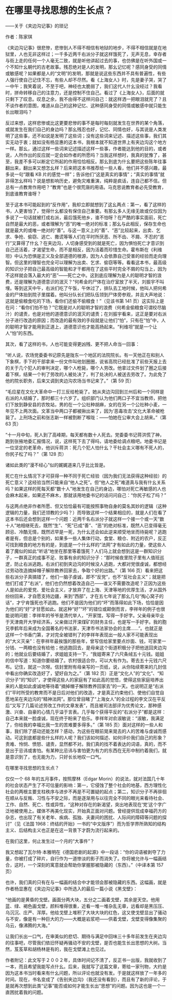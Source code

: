 # 在哪里寻找思想的生长点？

——关于《夹边沟记事》的琐记

作者：陈家琪

《夹边沟记事》很悲惨，悲惨到人不得不相信有地狱的地步，不得不相信就是在地狱里，人也无非这样过；一千多近两千右派分子就这样饿死了，无声无息，幸存者与街上走的任何一个人毫无二致，就是听他讲起过去的事，也仿佛是在听外国或一个不知什幺朝代的古老故事。残忍绝对是人的发明，那幺记忆呢？感同身受的同情或敏感呢？如果都是人的“文明”的发明，那就是说这些东西并不具有普遍性，有些人强行使自己记住不忘，有些人却不尽然。看《上海女人》时，先是妻子哭，哭了一中午；我笑着说，不至于吧，神经也太脆弱了，我们这代人什幺没经过？我看时，拼命转移自己的注意力，还是控制不住自己。看过了《上海女人》，后面的就只剩下了叹息。叹息之余，我不由得不这样问自己：就这样洒一把眼泪就完了？且不谈作者的意图，难道从自己的这种记忆、这种感同身受的同情或敏感中就只能生长出眼泪吗？

反过来想，这样悲惨或比这更要悲惨的事不是每时每刻就发生在世界的某个角落，或就发生在我们自己的身边吗？那幺残忍也好，记忆、同情也好，与其说是人类发明了这些事，还不如说是发明了这些词；没有这些词来记述、描述这些事，我们其实无动于衷；就如没有杨显惠的这本书，我根本就不知道世界上有夹边沟这个地方一样。那幺，通过这样一些词来记述描述这样一些事，作者能达到他的目的，或者说，人所作出的反应就一定会如作者的所愿吗？当我这样想时，我真的犹豫了，甚至，我差不多可以断定它所起的作用恰恰相反。那幺到底为什幺要把这些陈年往事翻出来，翻出来又想怎幺样？后来把这本书推荐给一些人看，他们并不感兴趣，最多说一句“跟看 KB 片的感觉一样”；告诉他们“这是真实的事情”；“真实的事情”就非得怎幺样吗？说是想影响历史，避免灾难重演，纯粹是疯话，连自己都不信。但总有一点教育作用吧？“教育”也是个很荒唐的用语。马克思说教育者必先受教育，到底谁教育谁呀？

至于这本书可能起到的“反作用”，我却立即就想到了这幺两点：第一，看了这样的书，人更害怕了，觉得什幺都没有保住自己重要。有那幺多人无缘无故或仅仅因为多说了一句话就被打成右派，最后饿死他乡，谁不怕呀？在严酷的事实面前，死亡自然是最大的恶，或者理解为“恶”的唯一绝对的标准；那幺与此相反，保存生命也就是最大的或唯一绝对的“善”。与这一意义上的“善”、“恶”比较起来，出卖、乞求、争抢、偷窃、逃亡、撒谎等等人们在平时所厌恶、所不齿、不屑、不忍的“恶行”又算得了什幺？在夹边沟，人切身感受到的就是死亡，因为惧怕死亡才意识到自己还活着，才渴望生命，而不是相反，因为活着而珍惜生命。霍布斯在《利维坦》中认为恐惧是正义及全部道德的根源，因为人会依靠自己受害的经验而走向理智。但这里的理智也完全可以理解为出卖、乞求、偷窃等等。看看这本书，最高级的知识分子把自己最高级的智能和才干都用在了这些平时完全不屑的勾当上，因为不这样就会落入最大的“恶”――死亡之中。这到底应理解为是人的聪明才智的浪费，还是理解为道德意识的泯灭？“何希金的尸体在治疗室放了半天，刘振宇不叫埋。等到这天中午，右派们吃了午饭，午休过了，排队去工地时候，他叫人把何希金的尸体抬到院子里摆着。他叫分队长们把队伍领到尸体旁参观，并且大声地说：这就是偷粮食吃的下场，看你们还偷不偷粮食！”（见该书第 141 页）这实际上是在问：“看你们怕不怕？”它既是对人的聪明才智的浪费（何希金偷粮食可谓绞尽脑汁）的谴责，也是对他的道德意识的泯灭的谴责；在刘振宇看来，这正是要对右派分子进行改造的原因；而改造的最有效的手段就是让他们“怕”，只有在“怕”中，人的聪明才智才能用到正道上，道德意识也才能高扬起来。“利维坦”就是一个让人“怕”的东西。

其次，看了这样的书，人也可能变得更凶残、更不把人命当一回事：

“听人说，农场党委委书记原先是陇东一个地区的法院院长。有一天他正在和别人下象棋，手下的干部拿来一份文件叫他划圈圈，说省高院已经批准了前些天报上去的关于几个犯人的审判决定，哪个人枪毙，哪个人劳改。他拿过文件划了圈之后接着下棋，结果一个判了劳改的人被处决了，判了处决的人被送去劳改了。为此免了他的院长职务，后来又调到夹边沟农场当书记来了。”（第 59 页）

“毛应星在文化大革命中一打三反给枪毙了。她从夹边沟回到兰州后和一个同样是右派的人结婚了，那时都三十六岁了。组织部门认为他们两口子不宜当教师，把他们下放到静安县的农牧站，男的在一个公社种胡麻，女的在另一个公社种小麦，一年见不上两次面。文革当中两口子都被揪出来了，因为‘恶毒攻击’文化大革命被枪毙了。上刑场之前和张志新一样被割断了喉咙：——怕她在公审大会上胡来。”（第 63 页）

“十一月中旬，死人到了高峰期，每天都有数十人死去。党委委书记蒋洪慌了神，跑到张掖地委汇报情况，说，这样死下去了得吗，请地委给调点粮吧。地委书记是一位坚定的老革命，他训斥蒋洪：死几个犯人怕什幺？干社会主义哪有不死人的，你尻子松了吗？”（第 128 页）

诸如此类的“漫不经心”似的娓娓道来几乎比比皆是。

死亡在什幺情况下才可获得一种不同于死亡经验（因为我们无法获得这种经验）的死亡意义？这经验当然只能来自“他人之死”。但“他人之死”难道真与我有什幺关系吗？如果这样的死每天都“数十人”地发生在自己的身边，哪怕对死亡再敏感的人也会麻木起来，如果还不麻木，那就该用地委书记的话问问自己：“你尻子松了吗？”

与这两点绝非作者所愿、但又恰恰最有可能按照事物自身的莫名其妙的逻辑（这种逻辑的力量，我们还领教的少吗？）而导致这样一个结果相应的，就是人们在看了这本书后还会想到这样一个问题：近两千名右派分子就这样一个接一个或一天“数十人”地相继死去，既然“生”、“死”已成“善”、“恶”的绝对标准，既然人已变得毫无顾忌、冷酷无情，既然迟早是一死，为什幺还会如此逆来顺受地坐而待毙呢？逃跑者是有，但总是个别的，如果多一些人集体行动，食堂、粮仓、附近的农户，反正可找到粮食的地方有的是，到底是一个什幺样的“法网”才有如此的力量，使这些人着了魔似的如此“听话”地坐在那里等着饿死？人们马上就会想到这是一群知识分子，一群真正的成事不足、败事有余的知识分子：“那时候夜里院子里有人值班巡逻，防止右派逃跑。右派们初到夹边沟的时候没人逃跑，大都对党很虔诚，都想经过劳动改造摘掉帽子解除教养回家去，争取个好的出路。”（第 166 页）看来把这些右派分子真搞错了，他们一脑子虔诚，即不“反党”，也不“反社会主义”；就是把他们打成了“右派”，他们也仍然想着改造自己――谁又不需要改造呢？正因为这些人是如此的爱党、爱社会主义，才放弃了在上海、天津等地的优厚生活，才从国外纷纷回来，才自愿支持边疆，来到“西部”，才在五七年说了那幺几句“掏心窝子的话”，才宁肯饿死也不逃跑。他们不是因为他们的“坏”而落得如此下场，恰恰是因为他们的“好”才甘愿如此。就这种“好”“坏”的错位或颠倒而言，李祥年的例子也很能说明问题：李祥年的爷爷是清代举人，“开家馆，写得一手好字。父亲母亲毕业于天津南开大学经济系，父亲做过开滦煤矿的财务主任，也是写一手好字。我的胞兄李鹤年后来成为全国著名的书法家，天津市书法家协会的主席……”。也就正是这样一个书香门第，才对完全被错判了的李祥年表现出一般人家不可能表现出的“大义灭亲”：在李祥年最挨饿的那些年，曾写信给家里要点炒面、钱，可家里一分钱、一两粮也没有给他；他逃跑回去，是母亲这个街道积极分子把他送回夹边沟的；他就业后要结婚了，求姐姐支持一下，“我姐寄来了六尺条绒五十元钱。姐姐的信中写道：知道你要结婚了。农村很适合你，可以大有作为。寄去五十元钱六尺布。记住，就这一次呀。信封里附有母亲写的一页纸，说，从你陆续寄来的几封信中看出你确实改造好了，望好自为之。”（第 182 页）正是“文化人”的“文化”、“知识分子”的“知识”，才使得这些人的家庭有了如此高的觉悟，使得这些家庭培养出来的人能如此虔诚地等待着“摘掉帽子解除教养回家去”的一天。也说明正是“右派们”平时所受的教育而不是日后对他们的改造，才是真正约束他们、使他们自觉自愿地呆在夹边沟的“精神法网”。那位曾目睹了“上海女人”的全过程的李文汉在平反后“又写了几篇论述劳改工作的文章发表”，而且被司法部评为优秀论文，那种感激、兴奋、自豪的心情几乎溢于言表。几乎每个获得平反的“右派分子”都是这样：自己本来就一脸虔诚，现在终于盼来了伯乐。李祥年对俞淑敏说：“淑敏，我满足了，你给我的幸福比我一生的苦难要多得多。”（第 185 页）面对这样的一些人和事，我们除了感动还能怎样？感动，为这些在眼前晃来晃去的人的苦难与虔诚而感动。可这到底都是些什幺样的人呢？我们该如何描述、如何评价我们自己的形象？责难、怜悯、愤怒、谴责，显然都不对。我们真的找不着表达的词语，真的，而不是出于忌讳或害怕。有某种比忌讳与害怕更为有力的东西在无形中制约着我们，就是意识到了，也无能为力，只好长长地叹一口气。

在哪里寻找思想的生长点？

仅仅一个 68 年的五月事件，按照摩林（Edgar Morin）的说法，就对法国几十年的社会状态产生了不可估量的影响：第一，它侵蚀了整个社会的地基，西方理性化社会的两根主要支柱秩序与进步不再是不可置疑的起点；第二，知识分子不再徘徊在顺从与反叛、习性与不安之际，而是逐渐用与以往完全不同的眼光来看待社会、工作、自然、死亡、性或异性，“这种对存在的新渴望，突出地表现在‘党’这个字广泛地被使用上。媒体不再美化现实，开始真正面对问题。曾经提供现成幸福药方的杂志，也出现了有关老年、疾病、孤独、夫妻间的困扰、人际间的障碍等问题的探讨”（见《法国 1968：终结的开始》一书的“中文版序”）而为哲学界所熟知的结构主义、后结构主义也正是在这一背景下才蔚为流行起来的。

在我们这里，何止发生过一个月的“大事件”？

我又想起了瓦尔特·本雅明在《德国悲剧的起源》中一段话：“你的词语被剥夺了力量，你被打成了碎片，自行作为一道惨淡的影子而消失了。你将被允许与一幅画结合，这时，一个深刻的寓意就会帮助你掌握那被隐藏的（东西）。”（中译本第 157 页）

也许，我们真的只有在与一幅画的结合中才能领会那被隐藏的东西。这幅画，就是作者杨显惠在《夹边沟记事》中所选入的最后一篇小说《黑戈壁》：

“他画的是黄昏的戈壁。画面分两大块，五分之二画着戈壁，其余是天空。他用蓝、绿、褐色画戈壁，颜料堆得很重，近看一堆一堆杂乱无章，远看却是黑压压、乌沉沉、庄严、浑厚。他给戈壁上堆积了大块大块的红色，这又使戈壁显出了骚动与不安，像是有一种巨大的力――大概是岩浆吧――供着戈壁，戈壁变得像集聚的乌云，像沸腾的大海。”

让我们长出一口气，在审美似的悲切、期待与满足中回味三十多年前发生在夹边沟的往事吧，尽管我们依旧怀疑再骚动不安的戈壁，是否也能生长出思想的大树。当然，芨芨草和胡杨林是有的，我在戈壁滩上也见过。

作者附记：此文写于２００２年，具体时间记不清了，反正书一出版，我就收到了一本，而且希望我能写点什幺。后来，我就写了这篇文章，寄给一家刊物，大约是因为这本书当时看来有什幺问题，所以评论也就没有发。于是就这样放了一年多的时间。现在，书名变成了《告别夹边沟》（我还没有看到），而且有了新的评论，于是就再次想到此类“记事”能否或如何才能生长出“思想”的问题。因为这也是一个一直困扰着我的问题。
